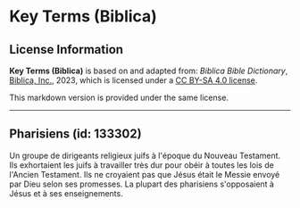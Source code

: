 # Key Terms (Biblica)

## License Information

**Key Terms (Biblica)** is based on and adapted from: _Biblica Bible Dictionary_, [Biblica, Inc.](https://www.biblica.com/), 2023, which is licensed under a [CC BY-SA 4.0 license](https://creativecommons.org/licenses/by-sa/4.0/legalcode.en).

This markdown version is provided under the same license.



--------------------------------

## Pharisiens (id: 133302)

Un groupe de dirigeants religieux juifs à l'époque du Nouveau Testament. Ils exhortaient les juifs à travailler très dur pour obéir à toutes les lois de l'Ancien Testament. Ils ne croyaient pas que Jésus était le Messie envoyé par Dieu selon ses promesses. La plupart des pharisiens s'opposaient à Jésus et à ses enseignements.


